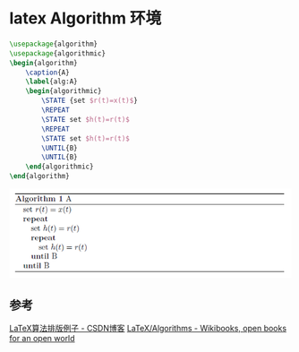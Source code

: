 # latex Algorithm 环境

```latex
\usepackage{algorithm}
\usepackage{algorithmic}
\begin{algorithm}  
    \caption{A}  
    \label{alg:A}  
    \begin{algorithmic}  
        \STATE {set $r(t)=x(t)$}   
        \REPEAT   
        \STATE set $h(t)=r(t)$   
        \REPEAT  
        \STATE set $h(t)=r(t)$   
        \UNTIL{B}   
        \UNTIL{B}  
    \end{algorithmic}  
\end{algorithm}  
```

![](assets/latexAlgorithmhuanjing/2018-04-13-15-11-21.png)

## 参考

[LaTeX算法排版例子 - CSDN博客](https://blog.csdn.net/lqhbupt/article/details/8723478)
[LaTeX/Algorithms - Wikibooks, open books for an open world](https://en.wikibooks.org/wiki/LaTeX/Algorithms)
